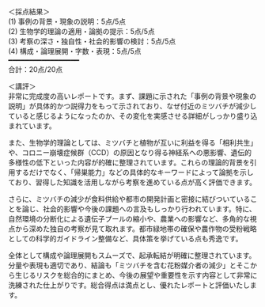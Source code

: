 ＜採点結果＞  
(1) 事例の背景・現象の説明：5点/5点  
(2) 生物学的理論の適用・論拠の提示：5点/5点  
(3) 考察の深さ・独自性・社会的影響の検討：5点/5点  
(4) 構成・論理展開・字数・表現：5点/5点  
━━━━━━━━━━━━━━━━━  
合計：20点/20点  

＜講評＞  
非常に完成度の高いレポートです。まず、課題に示された「事例の背景や現象の説明」が具体的かつ説得力をもって示されており、なぜ付近のミツバチが減少していると感じるようになったのか、その変化を実感させる詳細がしっかり盛り込まれています。  

また、生物学的理論としては、ミツバチと植物が互いに利益を得る「相利共生」や、コロニー崩壊症候群（CCD）の原因となり得る神経系への悪影響、遺伝的多様性の低下といった内容が的確に整理されています。これらの理論的背景を引用するだけでなく、「帰巣能力」などの具体的なキーワードによって論拠を示しており、習得した知識を活用しながら考察を進めている点が高く評価できます。  

さらに、ミツバチの減少が食料供給や都市の開発計画と密接に結びついていることを論じ、社会的影響や今後の課題への言及もしっかり行われています。特に、自然環境の分断化による遺伝子プールの縮小や、農業への影響など、多角的な視点から深めた独自の考察が見て取れます。都市緑地帯の確保や農作物の受粉戦略としての科学的ガイドライン整備など、具体策を挙げている点も秀逸です。  

全体として構成や論理展開もスムーズで、起承転結が明確に整理されています。分量や表現も適切であり、結論も「ミツバチを含む花粉媒介者の減少」とそこから生じるリスクを総合的にまとめ、今後の展望や重要性を示す内容として非常に洗練された仕上がりです。総合得点は満点とし、優れたレポートと評価いたします。